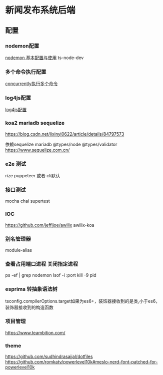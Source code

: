 # 新闻发布系统后端

## 配置
### nodemon配置
[nodemon 基本配置与使用](https://blog.csdn.net/qq_36727756/article/details/88797699)
ts-node-dev
### 多个命令执行配置
[concurrently执行多个命令](https://www.npmjs.com/package/concurrently)
### log4js配置
[log4js配置](https://blog.csdn.net/kingov/article/details/79787868)
### koa2 mariadb sequelize
https://blog.csdn.net/lixinyi0622/article/details/84797573

依赖sequelize  mariadb @types/node  @types/validator
https://www.sequelize.com.cn/
### e2e 测试
rize puppeteer  或者  cli默认
### 接口测试
mocha  chai supertest
### IOC
https://github.com/jeffijoe/awilix awilix-koa
### 别名管理器
module-alias
### 查看占用端口进程  关闭指定进程
ps -ef | grep nodemon lsof -i :port  kill -9 pid
### esprima 转抽象语法树
tsconfig.compilerOptions.target如果为es6+，装饰器接收到的是类,小于es6，装饰器接收到的构造函数
### 项目管理
https://www.teambition.com/

### theme
https://github.com/sudhindrasajjal/dotfiles   https://github.com/romkatv/powerlevel10k#meslo-nerd-font-patched-for-powerlevel10k
